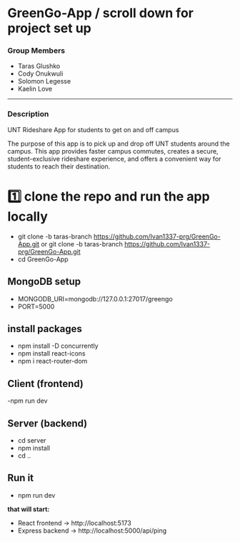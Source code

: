 # GreenGo-App / scroll down for project set up
### Group Members
- Taras Glushko
- Cody Onukwuli
- Solomon Legesse
- Kaelin Love
---------------------------------------
### Description
UNT Rideshare App for students to get on and off campus

The purpose of this app is to pick up and drop off UNT students around the campus. This app provides faster campus commutes, creates a secure, student-exclusive rideshare experience, and offers a convenient way for students to reach their destination.

# 1️⃣ clone the repo and run the app locally
- git clone -b taras-branch https://github.com/Ivan1337-prg/GreenGo-App.git or git clone -b taras-branch https://github.com/Ivan1337-prg/GreenGo-App.git
- cd GreenGo-App

## MongoDB setup
- MONGODB_URI=mongodb://127.0.0.1:27017/greengo
- PORT=5000

## install packages
- npm install -D concurrently
- npm install react-icons
- npm i react-router-dom

## Client (frontend)
-npm run dev

## Server (backend)
- cd server
- npm install
- cd ..

## Run it
- npm run dev

**that will start:**

- React frontend → http://localhost:5173
- Express backend → http://localhost:5000/api/ping
